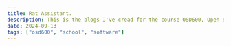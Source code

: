 ```yaml
---
title: Rat Assistant.
description: This is the blogs I've cread for the course OSD600, Open Source Development 600.
date: 2024-09-13
tags: ["osd600", "school", "software"]
---
```

